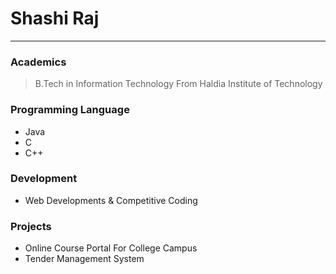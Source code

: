 ﻿# **Shashi Raj**
---------------------
### Academics
> B.Tech in Information Technology From Haldia Institute of Technology

### Programming Language
- Java
- C
- C++

### **Development**
- Web Developments & Competitive Coding

### **Projects**
- Online Course Portal For College Campus
- Tender Management System
